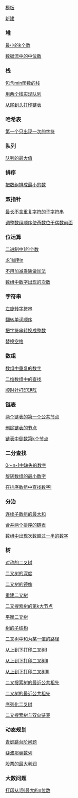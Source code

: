 [模板](https://github.com/GrowTowardsSunlight/For-the-interview/edit/master/algorithm/Template.md)

[新建](https://github.com/GrowTowardsSunlight/For-the-interview/new/master/algorithm)

### 堆

[最小的k个数](最小的k个数.md)

[数据流中的中位数](数据流中的中位数.md)

### 栈

[包含min函数的栈](包含min函数的栈.md)

[用两个栈实现队列](用两个栈实现队列.md)

[从尾到头打印链表](从尾到头打印链表.md)

### 哈希表

[第一个只出现一次的字符](第一个只出现一次的字符.md)

### 队列

[队列的最大值](队列的最大值.md)

### 排序

[把数组排成最小的数](把数组排成最小的数.md)

### 双指针

[最长不含重复字符的子字符串](最长不含重复字符的子字符串.md)

[调整数组顺序使奇数位于偶数前面](调整数组顺序使奇数位于偶数前面.md)

### 位运算

[二进制中1的个数](二进制中1的个数.md)

[求1加到n](求1加到n.md)

[不用加减乘除做加法](不用加减乘除做加法.md)

[数组中数字出现的次数](数组中数字出现的次数.md)

### 字符串

[左旋转字符串](左旋转字符串.md)

[翻转单词顺序](翻转单词顺序.md)

[把字符串转换成整数](把字符串转换成整数.md)

[替换空格](替换空格.md)

### 数组

[数组中重复的数字](数组中重复的数字.md)

[二维数组中的查找](搜索二维矩阵II.md)

[顺时针打印矩阵](顺时针打印矩阵.md)

### 链表

[两个链表的第一个公共节点](相交链表.md)

[删除链表的节点](删除链表的节点.md)

[链表中倒数第k个节点](链表中倒数第k个节点.md)

### 二分查找

[0～n-1中缺失的数字](0～n-1中缺失的数字.md)

[旋转数组的最小数字](旋转数组的最小数字.md)

[在排序数组中查找数字I](在排序数组中查找数字I.md)

### 分治

[连续子数组的最大和](最大子序列和.md)

[合并两个排序的链表](合并两个有序链表.md)

[数组中出现次数超过一半的数字](多数元素.md)

### 树

[对称的二叉树](对称二叉树.md)

[二叉树的深度](二叉树的最大深度.md)

[二叉树的镜像](翻转二叉树.md)

[重建二叉树](从前序与中序遍历序列构造二叉树.md)

[二叉搜索树的第k大节点](二叉搜索树的第k大节点.md)

[平衡二叉树](平衡二叉树.md)

[树的子结构](树的子结构.md)

[二叉树中和为某一值的路径](二叉树中和为某一值的路径.md)

[从上到下打印二叉树I](从上到下打印二叉树I.md)

[从上到下打印二叉树II](从上到下打印二叉树II.md)

[从上到下打印二叉树III](从上到下打印二叉树III.md)

[二叉搜索树的最近公共祖先](二叉搜索树的最近公共祖先.md)

[二叉树的最近公共祖先](二叉树的最近公共祖先.md)

[序列化二叉树](二叉树的序列化与反序列化.md)

[二叉搜索树与双向链表](二叉搜索树与双向链表.md)

### 动态规划

[青蛙跳台阶问题](青蛙跳台阶问题.md)

[斐波那契数列](斐波那契数列.md)

[股票的最大利润](股票的最大利润.md)

### 大数问题

[打印从1到最大的n位数](打印从1到最大的n位数.md)

[](.md)

[](.md)

[](.md)

[](.md)

[](.md)

[](.md)

[](.md)

[](.md)

[](.md)

[](.md)

[](.md)

[](.md)

[](.md)

[](.md)

[](.md)

[](.md)

[](.md)

[](.md)

[](.md)

[](.md)

[](.md)

[](.md)

[](.md)

[](.md)

[](.md)

[](.md)

[](.md)

[](.md)

[](.md)

[](.md)

[](.md)

[](.md)

[](.md)

[](.md)

[](.md)

[](.md)

[](.md)

[](.md)

[](.md)

[](.md)

[](.md)

[](.md)

[](.md)

[](.md)

[](.md)

[](.md)

[](.md)

[](.md)

